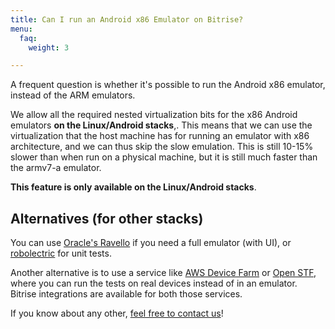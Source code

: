 ```yaml
---
title: Can I run an Android x86 Emulator on Bitrise?
menu:
  faq:
    weight: 3

---
```

A frequent question is whether it's possible to run the Android x86 emulator, instead of the ARM emulators.

We allow all the required nested virtualization bits for the x86 Android emulators **on the Linux/Android stacks**,. This means that we can use the virtualization that the host machine has for running an emulator with x86 architecture, and we can thus skip the slow emulation. This is still 10-15% slower than when run on a physical machine, but it is still much faster than the armv7-a emulator.

**This feature is only available on the Linux/Android stacks**.

## Alternatives (for other stacks)

You can use [Oracle's Ravello](https://www.ravellosystems.com/) if you need a full emulator (with UI), or [robolectric](http://robolectric.org/) for unit tests.

Another alternative is to use a service like [AWS Device Farm](https://aws.amazon.com/device-farm/) or [Open STF](https://openstf.io/),
where you can run the tests on real devices instead of in an emulator. Bitrise integrations are available for both those services.

If you know about any other, [feel free to contact us](https://www.bitrise.io/contact)!
